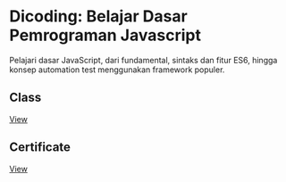 # Dicoding: Belajar Dasar Pemrograman Javascript
Pelajari dasar JavaScript, dari fundamental, sintaks dan fitur ES6, hingga konsep automation test menggunakan framework populer.

## Class
[View](https://www.dicoding.com/academies/256)

## Certificate
[View](https://www.dicoding.com/certificates/07Z6GKJ92XQR)
